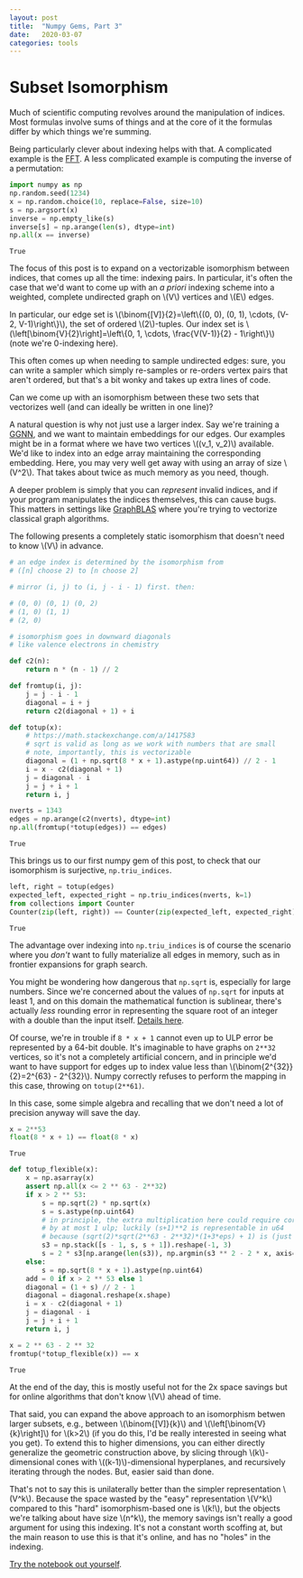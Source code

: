 ```yaml
---
layout: post
title:  "Numpy Gems, Part 3"
date:   2020-03-07
categories: tools 
---
```

# Subset Isomorphism

Much of scientific computing revolves around the manipulation of indices. Most formulas involve sums of things and at the core of it the formulas differ by which things we're summing.

Being particularly clever about indexing helps with that. A complicated example is the [FFT](https://en.wikipedia.org/wiki/Cooley%E2%80%93Tukey_FFT_algorithm). A less complicated example is computing the inverse of a permutation:


```python
import numpy as np
np.random.seed(1234)
x = np.random.choice(10, replace=False, size=10)
s = np.argsort(x)
inverse = np.empty_like(s)
inverse[s] = np.arange(len(s), dtype=int)
np.all(x == inverse)
```




    True



The focus of this post is to expand on a vectorizable isomorphism between indices, that comes up all the time: indexing pairs. In particular, it's often the case that we'd want to come up with an _a priori_ indexing scheme into a weighted, complete undirected graph on \\(V\\) vertices and \\(E\\) edges.

In particular, our edge set is \\(\binom{[V]}{2}=\left\\{(0, 0), (0, 1), \cdots, (V-2, V-1)\right\\}\\), the set of ordered \\(2\\)-tuples. Our index set is \\(\left[\binom{V}{2}\right]=\left\\{0, 1, \cdots, \frac{V(V-1)}{2} - 1\right\\}\\) (note we're 0-indexing here).

This often comes up when needing to sample undirected edges: sure, you can write a sampler which simply re-samples or re-orders vertex pairs that aren't ordered, but that's a bit wonky and takes up extra lines of code.

Can we come up with an isomorphism between these two sets that vectorizes well (and can ideally be written in one line)?

A natural question is why not just use a larger index. Say we're training a [GGNN](https://arxiv.org/abs/1511.05493), and we want to maintain embeddings for our edges. Our examples might be in a format where we have two vertices \\((v_1, v_2)\\) available. We'd like to index into an edge array maintaining the corresponding embedding. Here, you may very well get away with using an array of size \\(V^2\\). That takes about twice as much memory as you need, though.

A deeper problem is simply that you can _represent_ invalid indices, and if your program manipulates the indices themselves, this can cause bugs. This matters in settings like [GraphBLAS](http://graphblas.org/) where you're trying to vectorize classical graph algorithms.

The following presents a completely static isomorphism that doesn't need to know \\(V\\) in advance.


```python
# an edge index is determined by the isomorphism from
# ([n] choose 2) to [n choose 2]

# mirror (i, j) to (i, j - i - 1) first. then:

# (0, 0) (0, 1) (0, 2)
# (1, 0) (1, 1)
# (2, 0)

# isomorphism goes in downward diagonals
# like valence electrons in chemistry

def c2(n):
    return n * (n - 1) // 2

def fromtup(i, j):
    j = j - i - 1
    diagonal = i + j
    return c2(diagonal + 1) + i

def totup(x):
    # https://math.stackexchange.com/a/1417583
    # sqrt is valid as long as we work with numbers that are small
    # note, importantly, this is vectorizable
    diagonal = (1 + np.sqrt(8 * x + 1).astype(np.uint64)) // 2 - 1
    i = x - c2(diagonal + 1)
    j = diagonal - i
    j = j + i + 1
    return i, j

nverts = 1343
edges = np.arange(c2(nverts), dtype=int)
np.all(fromtup(*totup(edges)) == edges)
```




    True



This brings us to our first numpy gem of this post, to check that our isomorphism is surjective, `np.triu_indices`.


```python
left, right = totup(edges)
expected_left, expected_right = np.triu_indices(nverts, k=1)
from collections import Counter
Counter(zip(left, right)) == Counter(zip(expected_left, expected_right))
```




    True



The advantage over indexing into `np.triu_indices` is of course the scenario where you _don't_ want to fully materialize all edges in memory, such as in frontier expansions for graph search.

You might be wondering how dangerous that `np.sqrt` is, especially for large numbers. Since we're concerned about the values of `np.sqrt` for inputs at least 1, and on this domain the mathematical function is sublinear, there's actually _less_ rounding error in representing the square root of an integer with a double than the input itself. [Details here](https://stackoverflow.com/a/22547057/1779853).

Of course, we're in trouble if `8 * x + 1` cannot even up to ULP error be represented by a 64-bit double. It's imaginable to have graphs on `2**32` vertices, so it's not a completely artificial concern, and in principle we'd want to have support for edges up to index value less than \\(\binom{2^{32}}{2}=2^{63} - 2^{32}\\). Numpy correctly refuses to perform the mapping in this case, throwing on `totup(2**61)`.

In this case, some simple algebra and recalling that we don't need a lot of precision anyway will save the day.


```python
x = 2**53
float(8 * x + 1) == float(8 * x)
```




    True




```python
def totup_flexible(x):
    x = np.asarray(x)
    assert np.all(x <= 2 ** 63 - 2**32)
    if x > 2 ** 53:
        s = np.sqrt(2) * np.sqrt(x)
        s = s.astype(np.uint64)
        # in principle, the extra multiplication here could require correction
        # by at most 1 ulp; luckily (s+1)**2 is representable in u64
        # because (sqrt(2)*sqrt(2**63 - 2**32)*(1+3*eps) + 1) is (just square it to see)
        s3 = np.stack([s - 1, s, s + 1]).reshape(-1, 3)
        s = 2 * s3[np.arange(len(s3)), np.argmin(s3 ** 2 - 2 * x, axis=-1)]
    else:
        s = np.sqrt(8 * x + 1).astype(np.uint64)
    add = 0 if x > 2 ** 53 else 1
    diagonal = (1 + s) // 2 - 1
    diagonal = diagonal.reshape(x.shape)
    i = x - c2(diagonal + 1)
    j = diagonal - i
    j = j + i + 1
    return i, j

x = 2 ** 63 - 2 ** 32
fromtup(*totup_flexible(x)) == x
```




    True



At the end of the day, this is mostly useful not for the 2x space savings but for online algorithms that don't know \\(V\\) ahead of time.

That said, you can expand the above approach to an isomorphism betwen larger subsets, e.g., between \\(\binom{[V]}{k}\\) and \\(\left[\binom{V}{k}\right]\\) for \\(k>2\\) (if you do this, I'd be really interested in seeing what you get). To extend this to higher dimensions, you can either directly generalize the geometric construction above, by slicing through \\(k\\)-dimensional cones with \\((k-1)\\)-dimensional hyperplanes, and recursively iterating through the nodes. But, easier said than done.

That's not to say this is unilaterally better than the simpler representation \\(V^k\\). Because the space wasted by the "easy" representation \\(V^k\\) compared to this "hard" isomorphism-based one is \\(k!\\), but the objects we're talking about have size \\(n^k\\), the memory savings isn't really a good argument for using this indexing. It's not a constant worth scoffing at, but the main reason to use this is that it's online, and has no "holes" in the indexing.

[Try the notebook out yourself](/assets/2020-03-07-subset-isomorphism/subset-isomorphism.ipynb).
